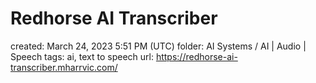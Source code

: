 # Redhorse AI Transcriber

created: March 24, 2023 5:51 PM (UTC)
folder: AI Systems / AI | Audio | Speech
tags: ai, text to speech
url: https://redhorse-ai-transcriber.mharrvic.com/